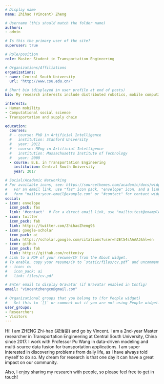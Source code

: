 ```yaml
---
# Display name
name: Zhihao (Vincent) Zheng

# Username (this should match the folder name)
authors:
- admin

# Is this the primary user of the site?
superuser: true

# Role/position
role: Master Student in Transportation Engineering

# Organizations/Affiliations
organizations:
- name: Central South University
  url: "http://www.csu.edu.cn/"

# Short bio (displayed in user profile at end of posts)
bio: My research interests include distributed robotics, mobile computing and programmable matter.

interests:
- Human mobility
- Computational social science
- Transportation and supply chain

education:
  courses:
  # - course: PhD in Artificial Intelligence
  #   institution: Stanford University
  #   year: 2012
  # - course: MEng in Artificial Intelligence
  #   institution: Massachusetts Institute of Technology
  #   year: 2009
  - course: B.E. in Transportation Engineering
    institution: Central South University
    year: 2017

# Social/Academic Networking
# For available icons, see: https://sourcethemes.com/academic/docs/widgets/#icons
#   For an email link, use "fas" icon pack, "envelope" icon, and a link in the
#   form "mailto:your-email@example.com" or "#contact" for contact widget.
social:
- icon: envelope
  icon_pack: fas
  link: '#contact'  # For a direct email link, use "mailto:test@example.org".
- icon: twitter
  icon_pack: fab
  link: https://twitter.com/ZhihaoZheng95
- icon: google-scholar
  icon_pack: ai
  link: https://scholar.google.com/citations?user=h2Et54sAAAAJ&hl=en
- icon: github
  icon_pack: fab
  link: https://github.com/rottenivy
# Link to a PDF of your resume/CV from the About widget.
# To enable, copy your resume/CV to `static/files/cv.pdf` and uncomment the lines below.  
# - icon: cv
#   icon_pack: ai
#   link: files/cv.pdf

# Enter email to display Gravatar (if Gravatar enabled in Config)
email: "vincentzhengcn@gmail.com"
  
# Organizational groups that you belong to (for People widget)
#   Set this to `[]` or comment out if you are not using People widget.  
user_groups:
- Researchers
- Visitors
---
```


Hi! I am ZHENG Zhi-hao (郑治豪) and go by Vincent. I am a 2nd-year Master researcher in Transportation Engineering at Central South University, China since 2017. I work with Professor Pu Wang in data-driven modeling and multi-source data fusion for transportation applications. I am super interested in discovering problems from daily life, as I have always told myself to do so. My dream for research is that one day it can have a great impact on our community.

Also, I enjoy sharing my research with people, so please feel free to get in touch!
